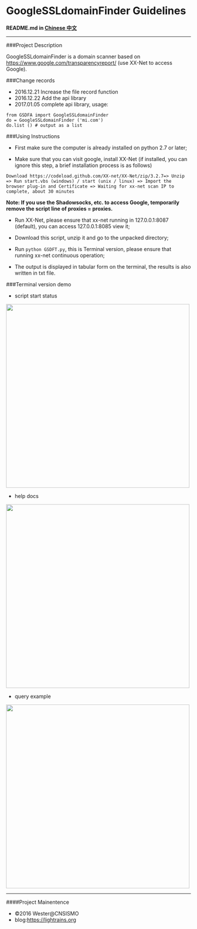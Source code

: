 # GoogleSSLdomainFinder Guidelines

**README.md in [Chinese 中文](https://github.com/We5ter/GSDF/blob/master/README_CN.md)**

***

###Project Description

GoogleSSLdomainFinder is a domain scanner based on https://www.google.com/transparencyreport/ (use XX-Net to access Google).

###Change records

- 2016.12.21 Increase the file record function
- 2016.12.22 Add the api library
- 2017.01.05 complete api library, usage:
```
from GSDFA import GoogleSSLdomainFinder
do = GoogleSSLdomainFinder ('mi.com')
do.list () # output as a list
```
###Using Instructions

- First make sure the computer is already installed on python 2.7 or later;

- Make sure that you can visit google, install XX-Net (if installed, you can ignore this step, a brief installation process is as follows)

```
Download https://codeload.github.com/XX-net/XX-Net/zip/3.2.7=> Unzip => Run start.vbs (windows) / start (unix / linux) => Import the browser plug-in and Certificate => Waiting for xx-net scan IP to complete, about 30 minutes
```

**Note: If you use the Shadowsocks, etc. to access Google, temporarily remove the script line of proxies = proxies.**


- Run XX-Net, please ensure that xx-net running in 127.0.0.1:8087 (default), you can access 127.0.0.1:8085 view it;

- Download this script, unzip it and go to the unpacked directory;

- Run  `python GSDFT.py`, this is Terminal version, please ensure that running xx-net continuous operation;

- The output is displayed in tabular form on the terminal, the results is also written in txt file.

###Terminal version demo

- script start status

<img src="https://github.com/We5ter/GoogleSSLdomainFinder/blob/master/example/ex1.png" width="500px">

- help docs

<img src="https://github.com/We5ter/GSDF/blob/master/example/Screen%20Shot%202017-01-09%20at%207.13.57%20PM.png" width="500px">

- query example

<img src="https://github.com/We5ter/GSDF/blob/master/example/Screen%20Shot%202017-01-09%20at%207.14.27%20PM.png" width="500px">


<hr>

####Project Mainentence

- &copy;2016 Wester@CNSISMO
- blog:<a href="https://lightrains.org" target="_blank">https://lightrains.org</a>
